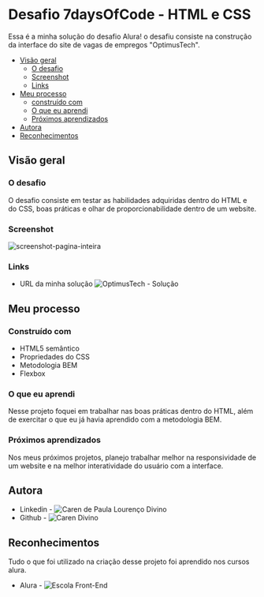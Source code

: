 # Desafio 7daysOfCode - HTML e CSS
Essa é a minha solução do desafio Alura! o desafiu consiste na construção da interface do site de vagas de empregos "OptimusTech".

- [Visão geral](#visão-geral)
  - [O desafio](#o-desafio)
  - [Screenshot](#screenshot)
  - [Links](#links)
- [Meu processo](#meu-processo)
  - [construído com](#construído-com)
  - [O que eu aprendi](#o-que-eu-aprendi)
  - [Próximos aprendizados](#próximos-aprendizados)
- [Autora](#autora)
- [Reconhecimentos](#reconhecimentos)

## Visão geral

### O desafio

O desafio consiste em testar as habilidades adquiridas dentro do HTML e do CSS, boas práticas e olhar de proporcionabilidade dentro de um website.

### Screenshot

![screenshot-pagina-inteira](https://github.com/caredvn/DesafioAluraHTMLeCSS-1/assets/107898347/1fabbb6e-de4b-4e58-bb62-ac51df14b357)

### Links

- URL da minha solução ![OptimusTech - Solução](https://desafio-alura-html-e-css-1.vercel.app)

## Meu processo

### Construído com

- HTML5 semântico
- Propriedades do CSS
- Metodologia BEM
- Flexbox

### O que eu aprendi

Nesse projeto foquei em trabalhar nas boas práticas dentro do HTML, além de exercitar o que eu já havia aprendido com a metodologia BEM.

### Próximos aprendizados

Nos meus próximos projetos, planejo trabalhar melhor na responsividade de um website e na melhor interatividade do usuário com a interface.

## Autora

- Linkedin - ![Caren de Paula Lourenço Divino](https://www.linkedin.com/in/caren-de-paula-lourenço-divino-1a8536231/)
- Github - ![Caren Divino](https://github.com/caredvn)

## Reconhecimentos

Tudo o que foi utilizado na criação desse projeto foi aprendido nos cursos alura.
- Alura - ![Escola Front-End](https://www.alura.com.br/escola-front-end)
